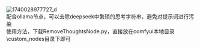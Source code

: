 <br>![1740028977727_d](https://github.com/user-attachments/assets/1e4bf316-9910-479a-bdf0-ec97820defba)
<br>配合ollama节点，可以去除deepseek中繁琐的思考字符串，避免对提示词进行污染
<br>使用方法，下载RemoveThoughtsNode.py，直接放在comfyui本地目录\custom_nodes目录下即可
